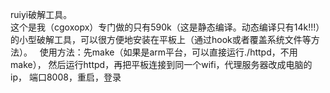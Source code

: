 ruiyi破解工具。  
这个是我（cgoxopx）专门做的只有590k（这是静态编译。动态编译只有14k!!!）的小型破解工具，可以很方便地安装在平板上（通过hook或者覆盖系统文件等方法）。  
使用方法：先make（如果是arm平台，可以直接运行./httpd，不用make），
然后运行httpd，再把平板连接到同一个wifi，代理服务器改成电脑的ip，
端口8008，重启，登录
